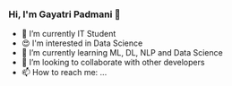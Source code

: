### Hi, I'm Gayatri Padmani 👋

- 🔭 I’m currently IT Student
- 😍 I'm interested in Data Science
- 🌱 I’m currently learning ML, DL, NLP and Data Science
- 👯 I’m looking to collaborate with other developers
- 📫 How to reach me: ...
